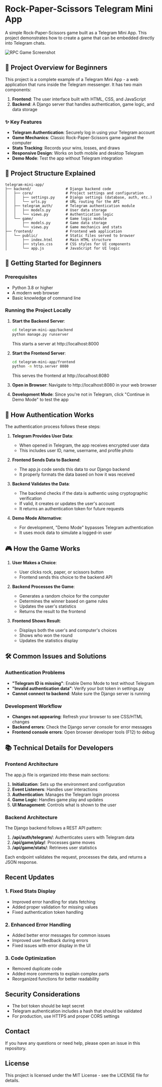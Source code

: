 # Rock-Paper-Scissors Telegram Mini App

A simple Rock-Paper-Scissors game built as a Telegram Mini App. This project demonstrates how to create a game that can be embedded directly into Telegram chats.

![RPC Game Screenshot](![image](https://github.com/user-attachments/assets/5b937a0b-9690-483f-b478-b0b74d5d9ac8))


## 🌟 Project Overview for Beginners

This project is a complete example of a Telegram Mini App - a web application that runs inside the Telegram messenger. It has two main components:

1. **Frontend**: The user interface built with HTML, CSS, and JavaScript
2. **Backend**: A Django server that handles authentication, game logic, and data storage

### ✨ Key Features

- **Telegram Authentication**: Securely log in using your Telegram account
- **Game Mechanics**: Classic Rock-Paper-Scissors game against the computer
- **Stats Tracking**: Records your wins, losses, and draws
- **Responsive Design**: Works on both mobile and desktop Telegram
- **Demo Mode**: Test the app without Telegram integration

## 📁 Project Structure Explained

```
telegram-mini-app/
├── backend/                # Django backend code
│   ├── core/               # Project settings and configuration
│   │   ├── settings.py     # Django settings (database, auth, etc.)
│   │   └── urls.py         # URL routing for the API
│   ├── telegram_auth/      # Telegram authentication module
│   │   ├── models.py       # User data storage
│   │   └── views.py        # Authentication logic
│   └── game/               # Game logic module
│       ├── models.py       # Game data storage
│       └── views.py        # Game mechanics and stats
├── frontend/               # Frontend web application
│   └── public/             # Static files served to browser
│       ├── index.html      # Main HTML structure
│       ├── styles.css      # CSS styles for UI components
│       └── app.js          # JavaScript for UI logic
```

## 🚀 Getting Started for Beginners

### Prerequisites

- Python 3.8 or higher
- A modern web browser
- Basic knowledge of command line

### Running the Project Locally

1. **Start the Backend Server**:
   ```bash
   cd telegram-mini-app/backend
   python manage.py runserver
   ```
   
   This starts a server at http://localhost:8000

2. **Start the Frontend Server**:
   ```bash
   cd telegram-mini-app/frontend
   python -m http.server 8080
   ```
   
   This serves the frontend at http://localhost:8080

3. **Open in Browser**:
   Navigate to http://localhost:8080 in your web browser

4. **Development Mode**:
   Since you're not in Telegram, click "Continue in Demo Mode" to test the app

## 🔑 How Authentication Works

The authentication process follows these steps:

1. **Telegram Provides User Data**: 
   - When opened in Telegram, the app receives encrypted user data
   - This includes user ID, name, username, and profile photo

2. **Frontend Sends Data to Backend**:
   - The app.js code sends this data to our Django backend
   - It properly formats the data based on how it was received

3. **Backend Validates the Data**:
   - The backend checks if the data is authentic using cryptographic verification
   - If valid, it creates or updates the user's account
   - It returns an authentication token for future requests

4. **Demo Mode Alternative**:
   - For development, "Demo Mode" bypasses Telegram authentication
   - It uses mock data to simulate a logged-in user

## 🎮 How the Game Works

1. **User Makes a Choice**:
   - User clicks rock, paper, or scissors button
   - Frontend sends this choice to the backend API

2. **Backend Processes the Game**:
   - Generates a random choice for the computer
   - Determines the winner based on game rules
   - Updates the user's statistics
   - Returns the result to the frontend

3. **Frontend Shows Result**:
   - Displays both the user's and computer's choices
   - Shows who won the round
   - Updates the statistics display

## 🛠️ Common Issues and Solutions

### Authentication Problems

- **"Telegram ID is missing"**: Enable Demo Mode to test without Telegram
- **"Invalid authentication data"**: Verify your bot token in settings.py
- **Cannot connect to backend**: Make sure the Django server is running

### Development Workflow

- **Changes not appearing**: Refresh your browser to see CSS/HTML changes
- **Backend errors**: Check the Django server console for error messages
- **Frontend console errors**: Open browser developer tools (F12) to debug

## 📚 Technical Details for Developers

### Frontend Architecture

The app.js file is organized into these main sections:

1. **Initialization**: Sets up the environment and configuration
2. **Event Listeners**: Handles user interactions
3. **Authentication**: Manages the Telegram login process
4. **Game Logic**: Handles game play and updates
5. **UI Management**: Controls what is shown to the user

### Backend Architecture

The Django backend follows a REST API pattern:

1. **/api/auth/telegram/**: Authenticates users with Telegram data
2. **/api/game/play/**: Processes game moves
3. **/api/game/stats/**: Retrieves user statistics

Each endpoint validates the request, processes the data, and returns a JSON response.

## Recent Updates

### 1. Fixed Stats Display
- Improved error handling for stats fetching
- Added proper validation for missing values
- Fixed authentication token handling

### 2. Enhanced Error Handling
- Added better error messages for common issues
- Improved user feedback during errors
- Fixed issues with error display in the UI

### 3. Code Optimization
- Removed duplicate code
- Added more comments to explain complex parts
- Reorganized functions for better readability

## Security Considerations

- The bot token should be kept secret
- Telegram authentication includes a hash that should be validated
- For production, use HTTPS and proper CORS settings

## Contact

If you have any questions or need help, please open an issue in this repository.

## License

This project is licensed under the MIT License - see the LICENSE file for details. 

